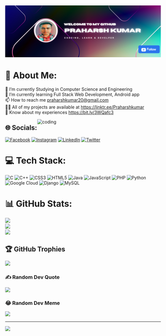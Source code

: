 ![logo](https://github.com/Praharshkumar/Praharshkumar/blob/main/Black%20and%20Purple%20Modern%20Virtual%20Twitter%20Header.png)
# 💫 About Me:
🔭 I’m currently Studying in Computer Science and Engineering <br>🌱 I’m currently learning  Full Stack Web Development, Android app<br>📫 How to reach me praharshkumar20@gmail.com<br>👨‍💻 All of my projects are available at https://linktr.ee/Praharshkumar<br>📄 Know about my experiences https://bit.ly/3WQafc3<br>

<img align="right" alt="coding" width="400" src="https://www.lambdatest.com/resources/images/news24.gif">

## 🌐 Socials:
[![Facebook](https://img.shields.io/badge/Facebook-%231877F2.svg?logo=Facebook&logoColor=white)](https://facebook.com/praharshkumar28) [![Instagram](https://img.shields.io/badge/Instagram-%23E4405F.svg?logo=Instagram&logoColor=white)](https://instagram.com/praharsh_kumar) [![LinkedIn](https://img.shields.io/badge/LinkedIn-%230077B5.svg?logo=linkedin&logoColor=white)](https://linkedin.com/in/praharsh-kuma) [![Twitter](https://img.shields.io/badge/Twitter-%231DA1F2.svg?logo=Twitter&logoColor=white)](https://twitter.com/praharsh28) 

# 💻 Tech Stack:
![C](https://img.shields.io/badge/c-%2300599C.svg?style=for-the-badge&logo=c&logoColor=white) ![C++](https://img.shields.io/badge/c++-%2300599C.svg?style=for-the-badge&logo=c%2B%2B&logoColor=white) ![CSS3](https://img.shields.io/badge/css3-%231572B6.svg?style=for-the-badge&logo=css3&logoColor=white) ![HTML5](https://img.shields.io/badge/html5-%23E34F26.svg?style=for-the-badge&logo=html5&logoColor=white) ![Java](https://img.shields.io/badge/java-%23ED8B00.svg?style=for-the-badge&logo=java&logoColor=white) ![JavaScript](https://img.shields.io/badge/javascript-%23323330.svg?style=for-the-badge&logo=javascript&logoColor=%23F7DF1E) ![PHP](https://img.shields.io/badge/php-%23777BB4.svg?style=for-the-badge&logo=php&logoColor=white) ![Python](https://img.shields.io/badge/python-3670A0?style=for-the-badge&logo=python&logoColor=ffdd54) ![Google Cloud](https://img.shields.io/badge/Google%20Cloud-%234285F4.svg?style=for-the-badge&logo=google-cloud&logoColor=white) ![Django](https://img.shields.io/badge/django-%23092E20.svg?style=for-the-badge&logo=django&logoColor=white) ![MySQL](https://img.shields.io/badge/mysql-%2300f.svg?style=for-the-badge&logo=mysql&logoColor=white)
# 📊 GitHub Stats:
![](https://github-readme-stats.vercel.app/api?username=Praharshkumar&theme=tokyonight&hide_border=false&include_all_commits=true&count_private=false)<br/>
![](https://github-readme-streak-stats.herokuapp.com/?user=Praharshkumar&theme=tokyonight&hide_border=false)<br/>
![](https://github-readme-stats.vercel.app/api/top-langs/?username=Praharshkumar&theme=tokyonight&hide_border=false&include_all_commits=true&count_private=false&layout=compact)

## 🏆 GitHub Trophies
![](https://github-profile-trophy.vercel.app/?username=Praharshkumar&theme=radical&no-frame=false&no-bg=false&margin-w=4)

### ✍️ Random Dev Quote
![](https://quotes-github-readme.vercel.app/api?type=horizontal&theme=tokyonight)

### 😂 Random Dev Meme
<img src="https://random-memer.herokuapp.com/" width="512px"/>

---
[![](https://visitcount.itsvg.in/api?id=Praharshkumar&icon=0&color=1)](https://visitcount.itsvg.in)

<!-- Proudly created with GPRM ( https://gprm.itsvg.in ) -->
